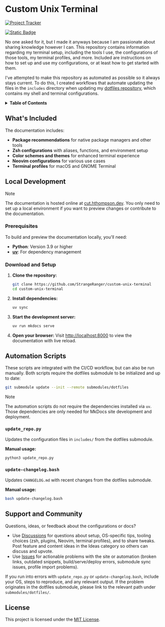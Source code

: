 # Custom Unix Terminal

[![Project Tracker](https://img.shields.io/badge/repo%20status-Project%20Tracker-lightgrey)](https://hthompson.dev/project-tracker#project-146955022)

[![Static Badge](https://img.shields.io/badge/Click%20to%20access%20Custom%20Unix%20Terminal-blue?style=for-the-badge)](https://cut.hthompson.dev)

No one asked for it, but I made it anyways because I am passionate about sharing knowledge however I can. This repository contains information regarding my terminal setup, including the tools I use, the configurations of those tools, my terminal profiles, and more. Included are instructions on how to set up and use my configurations, or at least how to get started with them.

I've attempted to make this repository as automated as possible so it always stays current. To do this, I created workflows that automate updating the files in the `includes` directory when updating my [dotfiles repository](https://github.com/StrangeRanger/dotfiles), which contains my shell and terminal configurations.

<details>
<summary><strong>Table of Contents</strong></summary>

- [Custom Unix Terminal](#custom-unix-terminal)
  - [What's Included](#whats-included)
  - [Local Development](#local-development)
    - [Prerequisites](#prerequisites)
    - [Download and Setup](#download-and-setup)
  - [Automation Scripts](#automation-scripts)
    - [`update_repo.py`](#update_repopy)
    - [`update-changelog.bash`](#update-changelogbash)
  - [Support and Community](#support-and-community)
  - [License](#license)

</details>

## What's Included

The documentation includes:
- **Package recommendations** for native package managers and other tools
- **Zsh configurations** with aliases, functions, and environment setup
- **Color schemes and themes** for enhanced terminal experience
- **Neovim configurations** for various use cases
- **Terminal profiles** for macOS and GNOME Terminal

## Local Development

> [!NOTE]
> The documentation is hosted online at [cut.hthompson.dev](https://cut.hthompson.dev). You only need to set up a local environment if you want to preview changes or contribute to the documentation.

### Prerequisites

To build and preview the documentation locally, you'll need:

- **Python**: Version 3.9 or higher
- **[uv](https://github.com/astral-sh/uv#installation)**: For dependency management

### Download and Setup

1. **Clone the repository:**
   ```bash
   git clone https://github.com/StrangeRanger/custom-unix-terminal
   cd custom-unix-terminal
   ```

2. **Install dependencies:**
   ```bash
   uv sync
   ```

3. **Start the development server:**
   ```bash
   uv run mkdocs serve
   ```

4. **Open your browser:**
   Visit [http://localhost:8000](http://localhost:8000) to view the documentation with live reload.

## Automation Scripts

These scripts are integrated with the CI/CD workflow, but can also be run manually. Both scripts require the dotfiles submodule to be initialized and up to date:

```bash
git submodule update --init --remote submodules/dotfiles
```

> [!NOTE]
> The automation scripts do not require the dependencies installed via `uv`. Those dependencies are only needed for MkDocs site development and deployment.

### `update_repo.py`

Updates the configuration files in `includes/` from the dotfiles submodule.

**Manual usage:**
```bash
python3 update_repo.py
```

### `update-changelog.bash`

Updates `CHANGELOG.md` with recent changes from the dotfiles submodule.

**Manual usage:**
```bash
bash update-changelog.bash
```

## Support and Community

Questions, ideas, or feedback about the configurations or docs?

- Use [Discussions](https://github.com/StrangeRanger/custom-unix-terminal/discussions) for questions about setup, OS-specific tips, tooling choices (zsh, plugins, Neovim, terminal profiles), and to share tweaks. Post feature and content ideas in the Ideas category so others can discuss and upvote.
- Use [Issues](https://github.com/StrangeRanger/custom-unix-terminal/issues) for actionable problems with the site or automation (broken links, outdated snippets, build/serve/deploy errors, submodule sync issues, profile import problems).

If you run into errors with `update_repo.py` or `update-changelog.bash`, include your OS, steps to reproduce, and any relevant output. If the problem originates in the dotfiles submodule, please link to the relevant path under `submodules/dotfiles/`.

## License

This project is licensed under the [MIT License](LICENSE).
